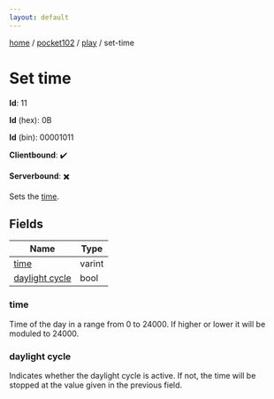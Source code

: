 ```yaml
---
layout: default
---
```


[home](/)  /  [pocket102](/protocol/pocket102)  /  [play](/protocol/pocket102/play)  /  set-time

# Set time

**Id**: 11

**Id** (hex): 0B

**Id** (bin): 00001011

**Clientbound**: ✔️

**Serverbound**: ✖️

Sets the [time](http://minecraft.gamepedia.com/Day-night_cycle).

## Fields

Name | Type
---|---
[time](#time) | varint
[daylight cycle](#daylight-cycle) | bool

### time

Time of the day in a range from 0 to 24000. If higher or lower it will be moduled to 24000.

### daylight cycle

Indicates whether the daylight cycle is active. If not, the time will be stopped at the value given in the previous field.
